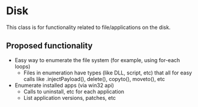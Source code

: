 # Disk

This class is for functionality related to file/applications on the disk.

## Proposed functionality
 - Easy way to enumerate the file system (for example, using for-each loops)
	- Files in enumeration have types (like DLL, script, etc) that all for easy calls like .injectPayload(), delete(), copyto(), moveto(), etc
 - Enumerate installed apps (via win32 api)
	- Calls to uninstall, etc for each application
	- List application versions, patches, etc